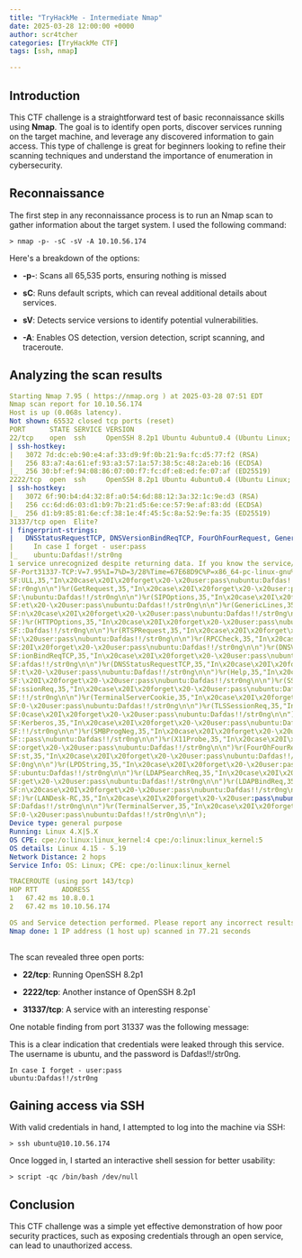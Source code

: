 ```yaml
---
title: "TryHackMe - Intermediate Nmap"
date: 2025-03-28 12:00:00 +0000
author: scr4tcher
categories: [TryHackMe CTF]
tags: [ssh, nmap]

---
```


## Introduction

This CTF challenge is a straightforward test of basic reconnaissance skills using **Nmap**. The goal is to identify open ports, discover services running on the target machine, and leverage any discovered information to gain access. This type of challenge is great for beginners looking to refine their scanning techniques and understand the importance of enumeration in cybersecurity.


## Reconnaissance

The first step in any reconnaissance process is to run an Nmap scan to gather information about the target system. I used the following command:

```console
> nmap -p- -sC -sV -A 10.10.56.174
```

Here's a breakdown of the options:
- **-p-**: Scans all 65,535 ports, ensuring nothing is missed

-  **sC**: Runs default scripts, which can reveal additional details about services.

- **sV**: Detects service versions to identify potential vulnerabilities.

- **-A**: Enables OS detection, version detection, script scanning, and traceroute.

## Analyzing the scan results

```yaml
Starting Nmap 7.95 ( https://nmap.org ) at 2025-03-28 07:51 EDT
Nmap scan report for 10.10.56.174
Host is up (0.068s latency).
Not shown: 65532 closed tcp ports (reset)
PORT      STATE SERVICE VERSION
22/tcp    open  ssh     OpenSSH 8.2p1 Ubuntu 4ubuntu0.4 (Ubuntu Linux; protocol 2.0)
| ssh-hostkey: 
|   3072 7d:dc:eb:90:e4:af:33:d9:9f:0b:21:9a:fc:d5:77:f2 (RSA)
|   256 83:a7:4a:61:ef:93:a3:57:1a:57:38:5c:48:2a:eb:16 (ECDSA)
|_  256 30:bf:ef:94:08:86:07:00:f7:fc:df:e8:ed:fe:07:af (ED25519)
2222/tcp  open  ssh     OpenSSH 8.2p1 Ubuntu 4ubuntu0.4 (Ubuntu Linux; protocol 2.0)
| ssh-hostkey: 
|   3072 6f:90:b4:d4:32:8f:a0:54:6d:88:12:3a:32:1c:9e:d3 (RSA)
|   256 cc:6d:d6:03:d1:b9:7b:21:d5:6e:ce:57:9e:af:83:dd (ECDSA)
|_  256 d1:b9:85:81:6e:cf:38:1e:4f:45:5c:8a:52:9e:fa:35 (ED25519)
31337/tcp open  Elite?
| fingerprint-strings: 
|   DNSStatusRequestTCP, DNSVersionBindReqTCP, FourOhFourRequest, GenericLines, GetRequest, HTTPOptions, Help, Kerberos, LANDesk-RC, LDAPBindReq, LDAPSearchReq, LPDString, NULL, RPCCheck, RTSPRequest, SIPOptions, SMBProgNeg, SSLSessionReq, TLSSessionReq, TerminalServer, TerminalServerCookie, X11Probe: 
|     In case I forget - user:pass
|_    ubuntu:Dafdas!!/str0ng
1 service unrecognized despite returning data. If you know the service/version, please submit the following fingerprint at https://nmap.org/cgi-bin/submit.cgi?new-service :
SF-Port31337-TCP:V=7.95%I=7%D=3/28%Time=67E68D9C%P=x86_64-pc-linux-gnu%r(N
SF:ULL,35,"In\x20case\x20I\x20forget\x20-\x20user:pass\nubuntu:Dafdas!!/st
SF:r0ng\n\n")%r(GetRequest,35,"In\x20case\x20I\x20forget\x20-\x20user:pass
SF:\nubuntu:Dafdas!!/str0ng\n\n")%r(SIPOptions,35,"In\x20case\x20I\x20forg
SF:et\x20-\x20user:pass\nubuntu:Dafdas!!/str0ng\n\n")%r(GenericLines,35,"I
SF:n\x20case\x20I\x20forget\x20-\x20user:pass\nubuntu:Dafdas!!/str0ng\n\n"
SF:)%r(HTTPOptions,35,"In\x20case\x20I\x20forget\x20-\x20user:pass\nubuntu
SF::Dafdas!!/str0ng\n\n")%r(RTSPRequest,35,"In\x20case\x20I\x20forget\x20-
SF:\x20user:pass\nubuntu:Dafdas!!/str0ng\n\n")%r(RPCCheck,35,"In\x20case\x
SF:20I\x20forget\x20-\x20user:pass\nubuntu:Dafdas!!/str0ng\n\n")%r(DNSVers
SF:ionBindReqTCP,35,"In\x20case\x20I\x20forget\x20-\x20user:pass\nubuntu:D
SF:afdas!!/str0ng\n\n")%r(DNSStatusRequestTCP,35,"In\x20case\x20I\x20forge
SF:t\x20-\x20user:pass\nubuntu:Dafdas!!/str0ng\n\n")%r(Help,35,"In\x20case
SF:\x20I\x20forget\x20-\x20user:pass\nubuntu:Dafdas!!/str0ng\n\n")%r(SSLSe
SF:ssionReq,35,"In\x20case\x20I\x20forget\x20-\x20user:pass\nubuntu:Dafdas
SF:!!/str0ng\n\n")%r(TerminalServerCookie,35,"In\x20case\x20I\x20forget\x2
SF:0-\x20user:pass\nubuntu:Dafdas!!/str0ng\n\n")%r(TLSSessionReq,35,"In\x2
SF:0case\x20I\x20forget\x20-\x20user:pass\nubuntu:Dafdas!!/str0ng\n\n")%r(
SF:Kerberos,35,"In\x20case\x20I\x20forget\x20-\x20user:pass\nubuntu:Dafdas
SF:!!/str0ng\n\n")%r(SMBProgNeg,35,"In\x20case\x20I\x20forget\x20-\x20user
SF::pass\nubuntu:Dafdas!!/str0ng\n\n")%r(X11Probe,35,"In\x20case\x20I\x20f
SF:orget\x20-\x20user:pass\nubuntu:Dafdas!!/str0ng\n\n")%r(FourOhFourReque
SF:st,35,"In\x20case\x20I\x20forget\x20-\x20user:pass\nubuntu:Dafdas!!/str
SF:0ng\n\n")%r(LPDString,35,"In\x20case\x20I\x20forget\x20-\x20user:pass\n
SF:ubuntu:Dafdas!!/str0ng\n\n")%r(LDAPSearchReq,35,"In\x20case\x20I\x20for
SF:get\x20-\x20user:pass\nubuntu:Dafdas!!/str0ng\n\n")%r(LDAPBindReq,35,"I
SF:n\x20case\x20I\x20forget\x20-\x20user:pass\nubuntu:Dafdas!!/str0ng\n\n"
SF:)%r(LANDesk-RC,35,"In\x20case\x20I\x20forget\x20-\x20user:pass\nubuntu:
SF:Dafdas!!/str0ng\n\n")%r(TerminalServer,35,"In\x20case\x20I\x20forget\x2
SF:0-\x20user:pass\nubuntu:Dafdas!!/str0ng\n\n");
Device type: general purpose
Running: Linux 4.X|5.X
OS CPE: cpe:/o:linux:linux_kernel:4 cpe:/o:linux:linux_kernel:5
OS details: Linux 4.15 - 5.19
Network Distance: 2 hops
Service Info: OS: Linux; CPE: cpe:/o:linux:linux_kernel

TRACEROUTE (using port 143/tcp)
HOP RTT      ADDRESS
1   67.42 ms 10.8.0.1
2   67.42 ms 10.10.56.174

OS and Service detection performed. Please report any incorrect results at https://nmap.org/submit/ .
Nmap done: 1 IP address (1 host up) scanned in 77.21 seconds
                                                                                                     
```
The scan revealed three open ports:

- **22/tcp**: Running OpenSSH 8.2p1

- **2222/tcp**: Another instance of OpenSSH 8.2p1

- **31337/tcp**: A service with an interesting response`

One notable finding from port 31337 was the following message:

This is a clear indication that credentials were leaked through this service. The username is ubuntu, and the password is Dafdas!!/str0ng.
```
In case I forget - user:pass
ubuntu:Dafdas!!/str0ng
```


## Gaining access via SSH

With valid credentials in hand, I attempted to log into the machine via SSH:

```console
> ssh ubuntu@10.10.56.174
```
Once logged in, I started an interactive shell session for better usability:
```console
> script -qc /bin/bash /dev/null
```
## Conclusion

This CTF challenge was a simple yet effective demonstration of how poor security practices, such as exposing credentials through an open service, can lead to unauthorized access.